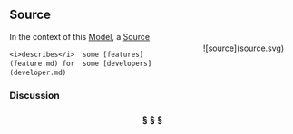 ## Source

<div  style="float: right; margin: 20px">
![source](source.svg)
</div>

In the context of this [Model](model.md), a [Source](source.md)

```
<i>describes</i>  some [features](feature.md) for  some [developers](developer.md)
```

### Discussion



<h3 align="center"><b>&sect; &sect; &sect;</b></h3>

